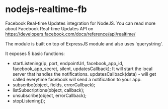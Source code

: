 nodejs-realtime-fb
==================

Facebook Real-time Updates integration for NodeJS.
You can read more about Facebook Real-time Updates API on https://developers.facebook.com/docs/reference/api/realtime/

The module is built on top of ExpressJS module and also uses 'querystring'.

It exposes 5 basic functions:
- startListening(ip, port, endpointUrl, facebook_app_id, facebook_app_secret, silent, updatesCallback);
      It will start the local server that handles the notifications.
      updatesCallback(data) - will get called everytime facebook will send a notification to your app.
- subscribe(object, fields, errorCallback);
- listSubscriptions(object, callback);
- unsubscribe(object, errorCallback);
- stopListening();
